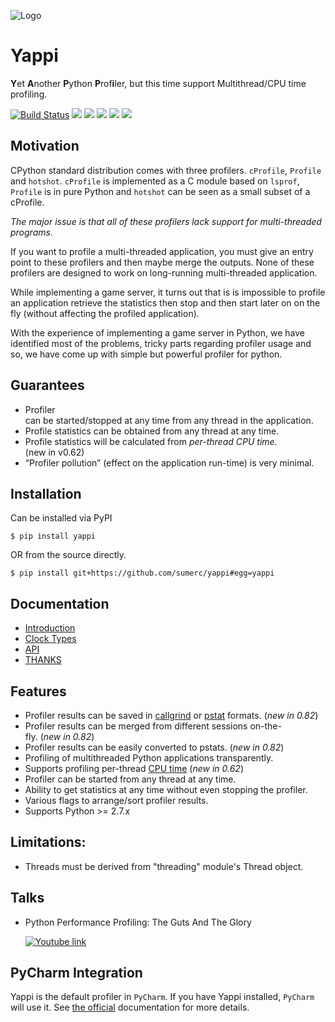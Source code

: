 ![Logo](https://i.imgur.com/xxmgGmn.png)
# Yappi
**Y**et **A**nother **P**ython **P**rof**i**ler, but this time support Multithread/CPU time profiling.

[![Build Status](https://www.travis-ci.org/sumerc/yappi.svg?branch=master)](https://www.travis-ci.org/sumerc/yappi)
![](https://img.shields.io/pypi/v/yappi.svg)
![](https://img.shields.io/pypi/dw/yappi.svg)
![](https://img.shields.io/pypi/pyversions/yappi.svg)
![](https://img.shields.io/github/last-commit/sumerc/yappi.svg)
![](https://img.shields.io/github/license/sumerc/yappi.svg)


## Motivation

CPython standard distribution comes with three profilers. `cProfile`, `Profile` and `hotshot`. 
`cProfile` is implemented as a C module based on `lsprof`, `Profile` is in pure Python and 
`hotshot` can be seen as a small subset of a cProfile. 

*The major issue is that all of these profilers lack support for multi-threaded programs.*

If you want to profile a  multi-threaded application, you must give an entry point to these profilers and then maybe merge 
the outputs. None of these profilers are designed to work on long-running multi-threaded application. 

While implementing a game server, it turns out that is is impossible to profile an application 
retrieve the statistics then stop and then start later on on the fly (without affecting the profiled
application).

With the experience of implementing a game server in Python, we have identified most 
of the problems, tricky parts regarding profiler usage and so, we have come up with simple but 
powerful profiler for python.

## Guarantees

- Profiler can be started/stopped at any time from any thread in the application.
- Profile statistics can be obtained from any thread at any time.
- Profile statistics will be calculated from *per-thread CPU time*. (new in v0.62)
- “Profiler pollution” (effect on the application run-time) is very minimal.

## Installation

Can be installed via PyPI

```
$ pip install yappi
```

OR from the source directly.

```
$ pip install git+https://github.com/sumerc/yappi#egg=yappi
```

## Documentation

- [Introduction](doc/introduction.md)
- [Clock Types](doc/clock_types.md)
- [API](doc/api.md)
- [THANKS](THANKS.md)

## Features
- Profiler results can be saved in [callgrind](http://valgrind.org/docs/manual/cl-format.html) or [pstat](http://docs.python.org/3.4/library/profile.html#pstats.Stats) formats. (*new in 0.82*)
- Profiler results can be merged from different sessions on-the-fly. (*new in 0.82*)
- Profiler results can be easily converted to pstats. (*new in 0.82*)
- Profiling of multithreaded Python applications transparently.
- Supports profiling per-thread [CPU time](http://en.wikipedia.org/wiki/CPU_time) (*new in 0.62*)
- Profiler can be started from any thread at any time.
- Ability to get statistics at any time without even stopping the profiler.
- Various flags to arrange/sort profiler results.
- Supports Python >= 2.7.x

## Limitations:
* Threads must be derived from "threading" module's Thread object.

## Talks

- Python Performance Profiling: The Guts And The Glory

  [![Youtube link](https://img.youtube.com/vi/BOKcZjI5zME/0.jpg)](https://www.youtube.com/watch?v=BOKcZjI5zME)

## PyCharm Integration

Yappi is the default profiler in `PyCharm`. If you have Yappi installed, `PyCharm` will use it. See [the official](https://www.jetbrains.com/help/pycharm/profiler.html) documentation for more details.


